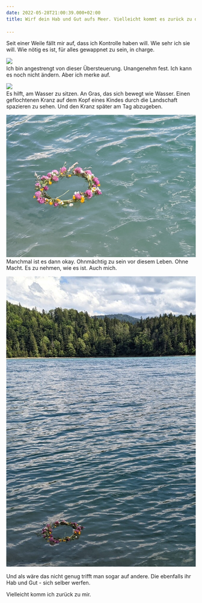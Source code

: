 ```yaml
---
date: 2022-05-28T21:00:39.000+02:00
title: Wirf dein Hab und Gut aufs Meer. Vielleicht kommt es zurück zu dir

---
```

Seit einer Weile fällt mir auf, dass ich Kontrolle haben will. Wie sehr ich sie will. Wie nötig es ist, für alles gewappnet zu sein, in charge.

![](/uploads/pxl_20220527_142002847.jpg)  
Ich bin angestrengt von dieser Übersteuerung. Unangenehm fest. Ich kann es noch nicht ändern. Aber ich merke auf.

![](/uploads/pxl_20220527_102642005.jpg)  
Es hilft, am Wasser zu sitzen. An Gras, das sich bewegt wie Wasser. Einen geflochtenen Kranz auf dem Kopf eines Kindes durch die Landschaft spazieren zu sehen. Und den Kranz später am Tag abzugeben.

![](/uploads/pxl_20220527_133211386.jpg)Manchmal ist es dann okay. Ohnmächtig zu sein vor diesem Leben. Ohne Macht. Es zu nehmen, wie es ist. Auch mich.

![](/uploads/pxl_20220527_133151488_1_1.jpg)

Und als wäre das nicht genug trifft man sogar auf andere. Die ebenfalls ihr Hab und Gut - sich selber werfen. 

Vielleicht komm ich zurück zu mir.